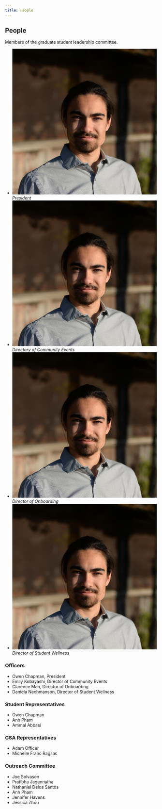```yaml
---
title: People
---
```


## People
Members of the graduate student leadership committee.

* ![OwenChapman](gallery/ochapman.jpg)
*President*
* ![EmilyKobayashi](gallery/ochapman.jpg)
*Directory of Community Events*
* ![ClarenceMah](gallery/ochapman.jpg)
*Director of Onboarding*
* ![DanielaNachmanson](gallery/ochapman.jpg)
*Director of Student Wellness*

### Officers
* Owen Chapman, President
* Emily Kobayashi, Director of Community Events
* Clarence Mah, Director of Onboarding
* Daniela Nachmanson, Director of Student Wellness

### Student Representatives
* Owen Chapman
* Anh Pham
* Ammal Abbasi

### GSA Representatives
* Adam Officer
* Michelle Franc Ragsac

### Outreach Committee
* Joe Solvason
* Pratibha Jagannatha
* Nathaniel Delos Santos
* Anh Pham
* Jennifer Havens
* Jessica Zhou

<script src="./md-gallery.js"></script>

<script>
    md_gallery();
</script>
